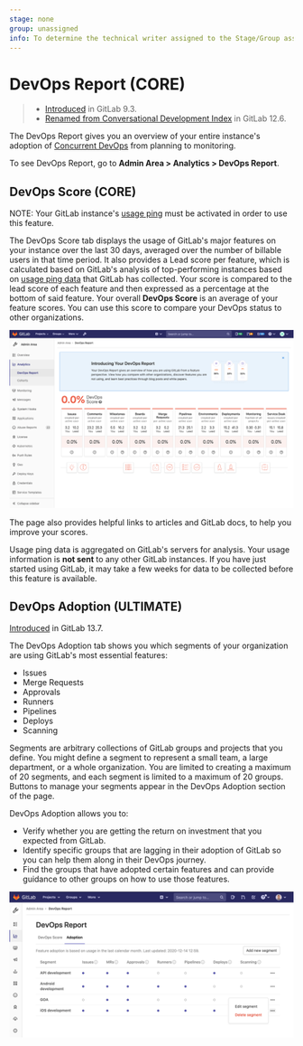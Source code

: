 ```yaml
---
stage: none
group: unassigned
info: To determine the technical writer assigned to the Stage/Group associated with this page, see https://about.gitlab.com/handbook/engineering/ux/technical-writing/#assignments
---
```


# DevOps Report **(CORE)**

> - [Introduced](https://gitlab.com/gitlab-org/gitlab-foss/-/issues/30469) in GitLab 9.3.
> - [Renamed from Conversational Development Index](https://gitlab.com/gitlab-org/gitlab/-/issues/20976) in GitLab 12.6.

The DevOps Report gives you an overview of your entire instance's adoption of
[Concurrent DevOps](https://about.gitlab.com/topics/concurrent-devops/)
from planning to monitoring.

To see DevOps Report, go to **Admin Area > Analytics > DevOps Report**.

## DevOps Score **(CORE)**

NOTE:
Your GitLab instance's [usage ping](../settings/usage_statistics.md#usage-ping) must be activated in order to use this feature.

The DevOps Score tab displays the usage of GitLab's major features on your instance over
the last 30 days, averaged over the number of billable users in that time period. It also
provides a Lead score per feature, which is calculated based on GitLab's analysis
of top-performing instances based on [usage ping data](../settings/usage_statistics.md#usage-ping) that GitLab has
collected. Your score is compared to the lead score of each feature and then expressed as a percentage at the bottom of said feature.
Your overall **DevOps Score** is an average of your feature scores. You can use this score to compare your DevOps status to other organizations.

![DevOps Report](img/dev_ops_report_v13_4.png)

The page also provides helpful links to articles and GitLab docs, to help you
improve your scores.

Usage ping data is aggregated on GitLab's servers for analysis. Your usage
information is **not sent** to any other GitLab instances. If you have just started using GitLab, it may take a few weeks for data to be
collected before this feature is available.

## DevOps Adoption **(ULTIMATE)**

[Introduced](https://gitlab.com/gitlab-org/gitlab/-/issues/247112) in GitLab 13.7.

The DevOps Adoption tab shows you which segments of your organization are using GitLab's most essential features:

- Issues
- Merge Requests
- Approvals
- Runners
- Pipelines
- Deploys
- Scanning

Segments are arbitrary collections of GitLab groups and projects that you define. You might define a segment to represent a small team, a large department, or a whole organization. You are limited to creating a maximum of 20 segments, and each segment is limited to a maximum of 20 groups. Buttons to manage your segments appear in the DevOps Adoption section of the page.

DevOps Adoption allows you to:

- Verify whether you are getting the return on investment that you expected from GitLab.
- Identify specific groups that are lagging in their adoption of GitLab so you can help them along in their DevOps journey.
- Find the groups that have adopted certain features and can provide guidance to other groups on how to use those features.

![DevOps Report](img/dev_ops_adoption_v13_7.png)

